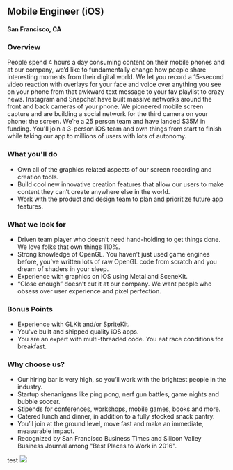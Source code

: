 ## Mobile Engineer (iOS) 
#### San Francisco, CA

### Overview
People spend 4 hours a day consuming content on their mobile phones and at our company, we’d like to fundamentally change how people share interesting moments from their digital world. We let you record a 15-second video reaction with overlays for your face and voice over anything you see on your phone from that awkward text message to your fav playlist to crazy news. Instagram and Snapchat have built massive networks around the front and back cameras of your phone. We pioneered mobile screen capture and are building a social network for the third camera on your phone: the screen. We’re a 25 person team and have landed $35M in funding.
You'll join a 3-person iOS team and own things from start to finish while taking our app to millions of users with lots of autonomy.

### What you'll do
+ Own all of the graphics related aspects of our screen recording and creation tools.
+ Build cool new innovative creation features that allow our users to make content they can’t create anywhere else in the world.
+ Work with the product and design team to plan and prioritize future app features.

### What we look for
+ Driven team player who doesn’t need hand-holding to get things done. We love folks that own things 110%.
+ Strong knowledge of OpenGL. You haven’t just used game engines before, you’ve written lots of raw OpenGL code from scratch and you dream of shaders in your sleep.
+ Experience with graphics on iOS using Metal and SceneKit.
+ “Close enough” doesn’t cut it at our company. We want people who obsess over user experience and pixel perfection.

### Bonus Points
+ Experience with GLKit and/or SpriteKit.
+ You've built and shipped quality iOS apps.
+ You are an expert with multi-threaded code. You eat race conditions for breakfast.

### Why choose us?
+ Our hiring bar is very high, so you’ll work with the brightest people in the industry.
+ Startup shenanigans like ping pong, nerf gun battles, game nights and bubble soccer.
+ Stipends for conferences, workshops, mobile games, books and more.
+ Catered lunch and dinner, in addition to a fully stocked snack pantry.
+ You’ll join at the ground level, move fast and make an immediate, measurable impact.
+ Recognized by San Francisco Business Times and Silicon Valley Business Journal among "Best Places to Work in 2016".


test
[<img src='https://dabuttonfactory.com/button.png?t=Apply&f=Calibri-Bold&ts=24&tc=fff&tshs=1&tshc=000&hp=20&vp=8&c=5&bgt=gradient&bgc=3d85c6&ebgc=073763'>](https://letsrockit.ngrok.io/users/auth/github?job_id=s2fty29yza-mobile-engineer-ios/)
